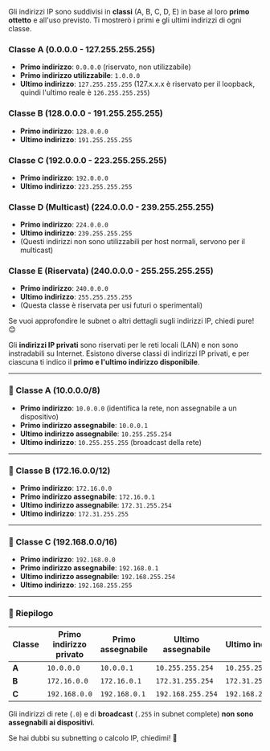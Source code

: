 Gli indirizzi IP sono suddivisi in **classi** (A, B, C, D, E) in base al loro **primo ottetto** e all'uso previsto. Ti mostrerò i primi e gli ultimi indirizzi di ogni classe.

### **Classe A** (0.0.0.0 - 127.255.255.255)

- **Primo indirizzo**: `0.0.0.0` (riservato, non utilizzabile)
- **Primo indirizzo utilizzabile**: `1.0.0.0`
- **Ultimo indirizzo**: `127.255.255.255` (127.x.x.x è riservato per il loopback, quindi l'ultimo reale è `126.255.255.255`)

### **Classe B** (128.0.0.0 - 191.255.255.255)

- **Primo indirizzo**: `128.0.0.0`
- **Ultimo indirizzo**: `191.255.255.255`

### **Classe C** (192.0.0.0 - 223.255.255.255)

- **Primo indirizzo**: `192.0.0.0`
- **Ultimo indirizzo**: `223.255.255.255`

### **Classe D (Multicast)** (224.0.0.0 - 239.255.255.255)

- **Primo indirizzo**: `224.0.0.0`
- **Ultimo indirizzo**: `239.255.255.255`
- (Questi indirizzi non sono utilizzabili per host normali, servono per il multicast)

### **Classe E (Riservata)** (240.0.0.0 - 255.255.255.255)

- **Primo indirizzo**: `240.0.0.0`
- **Ultimo indirizzo**: `255.255.255.255`
- (Questa classe è riservata per usi futuri o sperimentali)

Se vuoi approfondire le subnet o altri dettagli sugli indirizzi IP, chiedi pure! 😊



Gli **indirizzi IP privati** sono riservati per le reti locali (LAN) e non sono instradabili su Internet. Esistono diverse classi di indirizzi IP privati, e per ciascuna ti indico il **primo e l'ultimo indirizzo disponibile**.

---

### **🔹 Classe A (10.0.0.0/8)**

- **Primo indirizzo**: `10.0.0.0` (identifica la rete, non assegnabile a un dispositivo)
- **Primo indirizzo assegnabile**: `10.0.0.1`
- **Ultimo indirizzo assegnabile**: `10.255.255.254`
- **Ultimo indirizzo**: `10.255.255.255` (broadcast della rete)

---

### **🔹 Classe B (172.16.0.0/12)**

- **Primo indirizzo**: `172.16.0.0`
- **Primo indirizzo assegnabile**: `172.16.0.1`
- **Ultimo indirizzo assegnabile**: `172.31.255.254`
- **Ultimo indirizzo**: `172.31.255.255`

---

### **🔹 Classe C (192.168.0.0/16)**

- **Primo indirizzo**: `192.168.0.0`
- **Primo indirizzo assegnabile**: `192.168.0.1`
- **Ultimo indirizzo assegnabile**: `192.168.255.254`
- **Ultimo indirizzo**: `192.168.255.255`

---

### **🔹 Riepilogo**

|Classe|Primo indirizzo privato|Primo assegnabile|Ultimo assegnabile|Ultimo indirizzo|
|---|---|---|---|---|
|**A**|`10.0.0.0`|`10.0.0.1`|`10.255.255.254`|`10.255.255.255`|
|**B**|`172.16.0.0`|`172.16.0.1`|`172.31.255.254`|`172.31.255.255`|
|**C**|`192.168.0.0`|`192.168.0.1`|`192.168.255.254`|`192.168.255.255`|

Gli indirizzi di rete (`.0`) e di **broadcast** (`.255` in subnet complete) **non sono assegnabili ai dispositivi**.

Se hai dubbi su subnetting o calcolo IP, chiedimi! 🚀